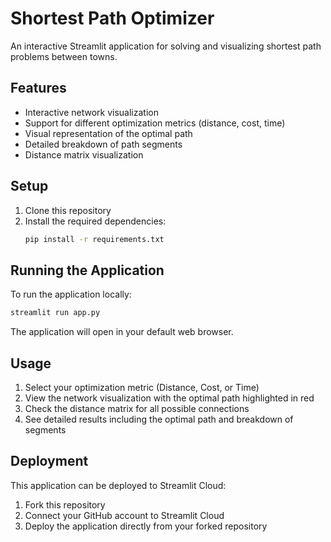 # Shortest Path Optimizer

An interactive Streamlit application for solving and visualizing shortest path problems between towns.

## Features

- Interactive network visualization
- Support for different optimization metrics (distance, cost, time)
- Visual representation of the optimal path
- Detailed breakdown of path segments
- Distance matrix visualization

## Setup

1. Clone this repository
2. Install the required dependencies:
   ```bash
   pip install -r requirements.txt
   ```

## Running the Application

To run the application locally:

```bash
streamlit run app.py
```

The application will open in your default web browser.

## Usage

1. Select your optimization metric (Distance, Cost, or Time)
2. View the network visualization with the optimal path highlighted in red
3. Check the distance matrix for all possible connections
4. See detailed results including the optimal path and breakdown of segments

## Deployment

This application can be deployed to Streamlit Cloud:

1. Fork this repository
2. Connect your GitHub account to Streamlit Cloud
3. Deploy the application directly from your forked repository